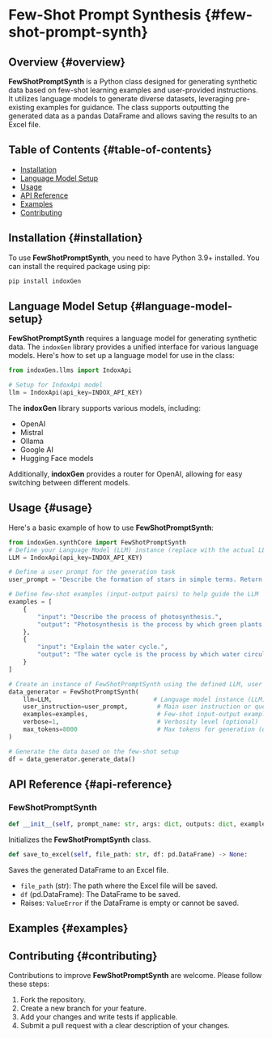 # Few-Shot Prompt Synthesis {#few-shot-prompt-synth}

## Overview {#overview}
**FewShotPromptSynth** is a Python class designed for generating synthetic data based on few-shot learning examples and user-provided instructions. It utilizes language models to generate diverse datasets, leveraging pre-existing examples for guidance. The class supports outputting the generated data as a pandas DataFrame and allows saving the results to an Excel file.

## Table of Contents {#table-of-contents}
- [Installation](#installation)
- [Language Model Setup](#language-model-setup)
- [Usage](#usage)
- [API Reference](#api-reference)
- [Examples](#examples)
- [Contributing](#contributing)

## Installation {#installation}
To use **FewShotPromptSynth**, you need to have Python 3.9+ installed. You can install the required package using pip:

```bash
pip install indoxGen
```

## Language Model Setup {#language-model-setup}
**FewShotPromptSynth** requires a language model for generating synthetic data. The `indoxGen` library provides a unified interface for various language models. Here's how to set up a language model for use in the class:

```python
from indoxGen.llms import IndoxApi

# Setup for IndoxApi model
llm = IndoxApi(api_key=INDOX_API_KEY)
```

The **indoxGen** library supports various models, including:
- OpenAI
- Mistral
- Ollama
- Google AI
- Hugging Face models

Additionally, **indoxGen** provides a router for OpenAI, allowing for easy switching between different models.

## Usage {#usage}
Here's a basic example of how to use **FewShotPromptSynth**:

```python
from indoxGen.synthCore import FewShotPromptSynth
# Define your Language Model (LLM) instance (replace with the actual LLM you're using)
LLM = IndoxApi(api_key=INDOX_API_KEY)

# Define a user prompt for the generation task
user_prompt = "Describe the formation of stars in simple terms. Return the result in JSON format, with the key 'description'."

# Define few-shot examples (input-output pairs) to help guide the LLM
examples = [
    {
        "input": "Describe the process of photosynthesis.",
        "output": "Photosynthesis is the process by which green plants use sunlight to synthesize food from carbon dioxide and water."
    },
    {
        "input": "Explain the water cycle.",
        "output": "The water cycle is the process by which water circulates between the earth's oceans, atmosphere, and land, involving precipitation, evaporation, and condensation."
    }
]

# Create an instance of FewShotPromptSynth using the defined LLM, user prompt, and few-shot examples
data_generator = FewShotPromptSynth(
    llm=LLM,                            # Language model instance (LLM)
    user_instruction=user_prompt,        # Main user instruction or query
    examples=examples,                   # Few-shot input-output examples
    verbose=1,                           # Verbosity level (optional)
    max_tokens=8000                      # Max tokens for generation (optional)
)

# Generate the data based on the few-shot setup
df = data_generator.generate_data()
```

## API Reference {#api-reference}

### FewShotPromptSynth

```python
def __init__(self, prompt_name: str, args: dict, outputs: dict, examples: List[Dict[str, str]]):
```
Initializes the **FewShotPromptSynth** class.


```python
def save_to_excel(self, file_path: str, df: pd.DataFrame) -> None:
```
Saves the generated DataFrame to an Excel file.

- `file_path` (str): The path where the Excel file will be saved.
- `df` (pd.DataFrame): The DataFrame to be saved.
- Raises: `ValueError` if the DataFrame is empty or cannot be saved.


## Examples {#examples}

## Contributing {#contributing}
Contributions to improve **FewShotPromptSynth** are welcome. Please follow these steps:

1. Fork the repository.
2. Create a new branch for your feature.
3. Add your changes and write tests if applicable.
4. Submit a pull request with a clear description of your changes.
